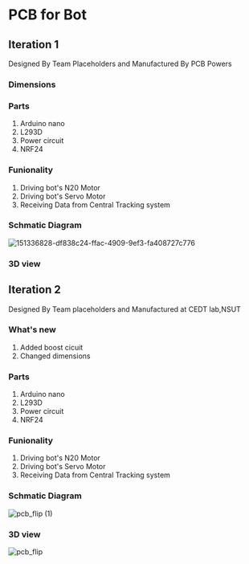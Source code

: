 # PCB for Bot 

## Iteration 1 

Designed By Team Placeholders and Manufactured By PCB Powers 

### Dimensions

### Parts 

1. Arduino nano 
2. L293D
3. Power circuit 
4. NRF24 

### Funionality 

1. Driving bot's N20 Motor 
2. Driving bot's Servo Motor  
3. Receiving Data from Central Tracking system 

### Schmatic Diagram 
![151336828-df838c24-ffac-4909-9ef3-fa408727c776](https://user-images.githubusercontent.com/71646613/159185788-fbd925c6-23fa-4853-8a2e-04355c4c729b.jpg)

### 3D view 

## Iteration 2

Designed By Team placeholders and Manufactured at CEDT lab,NSUT

### What's new 

1. Added boost cicuit 
2. Changed dimensions 

### Parts 

1. Arduino nano 
2. L293D
3. Power circuit 
4. NRF24 

### Funionality 
1. Driving bot's N20 Motor 
2. Driving bot's Servo Motor  
3. Receiving Data from Central Tracking system 

### Schmatic Diagram 
![pcb_flip (1)](https://user-images.githubusercontent.com/71646613/159188008-363cf2f7-0ebf-4ccd-a616-3fb204d00a17.jpg)

### 3D view 
![pcb_flip](https://user-images.githubusercontent.com/71646613/159188096-0a0151e2-b135-4965-b236-c5b65ab0b455.png)

